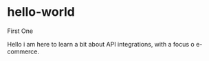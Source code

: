 # hello-world
First One

Hello i am here to learn a bit about API integrations, with a focus o e-commerce.
